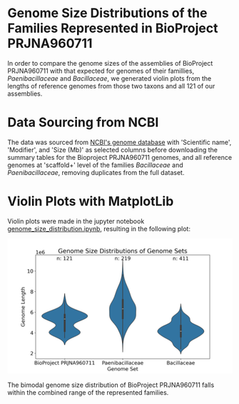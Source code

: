 # Genome Size Distributions of the Families Represented in BioProject PRJNA960711
In order to compare the genome sizes of the assemblies of BioProject PRJNA960711 with that expected for genomes of their famillies, *Paenibacillaceae* and *Bacillaceae*, we generated violin plots from the lengths of reference genomes from those two taxons and all 121 of our assemblies.

# Data Sourcing from NCBI
The data was sourced from [NCBI's genome database](https://www.ncbi.nlm.nih.gov/datasets/genome/?bioproject=PRJNA960711) with 'Scientific name', 'Modifier', and 'Size (Mb)' as selected columns before downloading the summary tables for the Bioproject PRJNA960711 genomes, and all reference genomes at 'scaffold+' level of the families *Bacillaceae* and *Paenibacillaceae*, removing duplicates from the full dataset.

# Violin Plots with MatplotLib

Violin plots were made in the jupyter notebook [genome_size_distribution.ipynb](src/notebooks/genome_size_distribution.ipynb), resulting in the following plot:

![genome size distributions](figures/genome_length_violin_plots.png)

The bimodal genome size distribution of BioProject PRJNA960711 falls within the combined range of the represented families.


